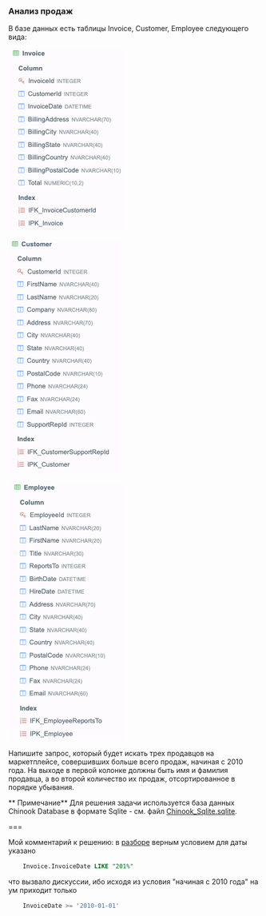 ### Анализ продаж

В базе данных есть таблицы Invoice, Customer, Employee следующего вида:

![таблица Invoice](Invoice.png "таблица Invoice")  

![таблица Customer](Customer.png "таблица Customer") 

![таблица Employee](Employee.png "таблица Employee") 


Напишите запрос, который будет искать трех продавцов на маркетплейсе, совершивших больше всего продаж, начиная с 2010 года. На выходе в первой колонке должны быть имя и фамилия продавца, а во второй количество их продаж, отсортированное в порядке убывания.

** Примечание**
Для решения задачи используется база данных Chinook Database в формате Sqlite - см. файл [Chinook_Sqlite.sqlite](Chinook_Sqlite.sqlite).
 
=== 

Мой комментарий к решению: в [разборе](https://habr.com/ru/company/vk/blog/660489/)  верным условием для даты указано 

```sql
    Invoice.InvoiceDate LIKE "201%" 
```

что вызвало дискуссии, ибо исходя из условия "начиная с 2010 года"  на ум приходит только 

```sql
    InvoiceDate >= '2010-01-01'
```
